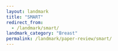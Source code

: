 ```yaml
---
layout: landmark
title: "SMART"
redirect_from:
  - /landmark/smart/
landmark_category: "Breast"
permalink: /landmark/paper-review/smart/
---
```


<!-- Replace this with article content for SMART -->


